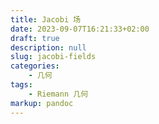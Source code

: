 ```yaml
---
title: Jacobi 场
date: 2023-09-07T16:21:33+02:00
draft: true
description: null
slug: jacobi-fields
categories:
    - 几何
tags:
    - Riemann 几何
markup: pandoc
---
```


